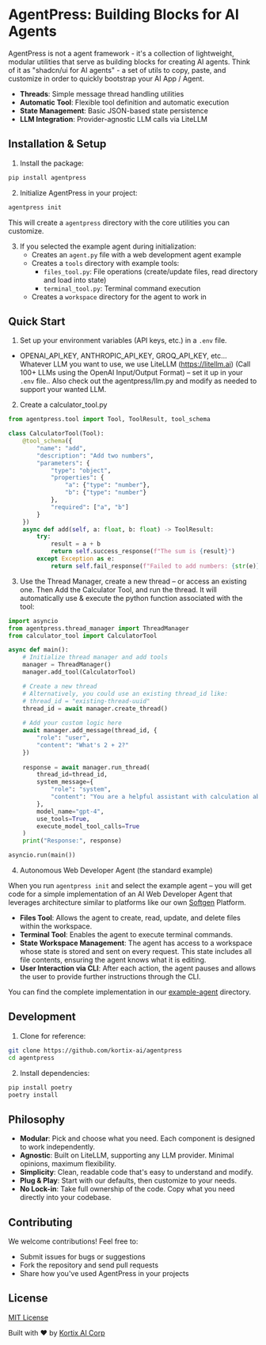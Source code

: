 # AgentPress: Building Blocks for AI Agents

AgentPress is not a agent framework - it's a collection of lightweight, modular utilities that serve as building blocks for creating AI agents. Think of it as "shadcn/ui for AI agents" - a set of utils to copy, paste, and customize in order to quickly bootstrap your AI App / Agent.

- **Threads**: Simple message thread handling utilities
- **Automatic Tool**: Flexible tool definition and automatic execution
- **State Management**: Basic JSON-based state persistence
- **LLM Integration**: Provider-agnostic LLM calls via LiteLLM

## Installation & Setup

1. Install the package:
```bash
pip install agentpress
```

2. Initialize AgentPress in your project:
```bash
agentpress init
```
This will create a `agentpress` directory with the core utilities you can customize.


3. If you selected the example agent during initialization:
   - Creates an `agent.py` file with a web development agent example
   - Creates a `tools` directory with example tools:
     - `files_tool.py`: File operations (create/update files, read directory and load into state)
     - `terminal_tool.py`: Terminal command execution
   - Creates a `workspace` directory for the agent to work in


## Quick Start

1. Set up your environment variables (API keys, etc.) in a `.env` file.
- OPENAI_API_KEY, ANTHROPIC_API_KEY, GROQ_API_KEY, etc... Whatever LLM you want to use, we use LiteLLM (https://litellm.ai) (Call 100+ LLMs using the OpenAI Input/Output Format) – set it up in your `.env` file.. Also check out the agentpress/llm.py and modify as needed to support your wanted LLM.

2. Create a calculator_tool.py 
```python
from agentpress.tool import Tool, ToolResult, tool_schema

class CalculatorTool(Tool):
    @tool_schema({
        "name": "add",
        "description": "Add two numbers",
        "parameters": {
            "type": "object",
            "properties": {
                "a": {"type": "number"},
                "b": {"type": "number"}
            },
            "required": ["a", "b"]
        }
    })
    async def add(self, a: float, b: float) -> ToolResult:
        try:
            result = a + b
            return self.success_response(f"The sum is {result}")
        except Exception as e:
            return self.fail_response(f"Failed to add numbers: {str(e)}")
```

3. Use the Thread Manager, create a new thread – or access an existing one. Then Add the Calculator Tool, and run the thread. It will automatically use & execute the python function associated with the tool:
```python
import asyncio
from agentpress.thread_manager import ThreadManager
from calculator_tool import CalculatorTool

async def main():
    # Initialize thread manager and add tools
    manager = ThreadManager()
    manager.add_tool(CalculatorTool)

    # Create a new thread
    # Alternatively, you could use an existing thread_id like:
    # thread_id = "existing-thread-uuid" 
    thread_id = await manager.create_thread()
    
    # Add your custom logic here
    await manager.add_message(thread_id, {
        "role": "user", 
        "content": "What's 2 + 2?"
    })
    
    response = await manager.run_thread(
        thread_id=thread_id,
        system_message={
            "role": "system", 
            "content": "You are a helpful assistant with calculation abilities."
        },
        model_name="gpt-4",
        use_tools=True,
        execute_model_tool_calls=True
    )
    print("Response:", response)

asyncio.run(main())
```

4. Autonomous Web Developer Agent (the standard example)

When you run `agentpress init` and select the example agent – you will get code for a simple implementation of an AI Web Developer Agent that leverages architecture similar to platforms like our own [Softgen](https://softgen.ai/) Platform. 

- **Files Tool**: Allows the agent to create, read, update, and delete files within the workspace.
- **Terminal Tool**: Enables the agent to execute terminal commands.
- **State Workspace Management**: The agent has access to a workspace whose state is stored and sent on every request. This state includes all file contents, ensuring the agent knows what it is editing.
- **User Interaction via CLI**: After each action, the agent pauses and allows the user to provide further instructions through the CLI.

You can find the complete implementation in our [example-agent](agentpress/examples/example-agent/agent.py) directory.


## Development

1. Clone for reference:
```bash
git clone https://github.com/kortix-ai/agentpress
cd agentpress
```

2. Install dependencies:
```bash
pip install poetry
poetry install
```

## Philosophy

- **Modular**: Pick and choose what you need. Each component is designed to work independently.
- **Agnostic**: Built on LiteLLM, supporting any LLM provider. Minimal opinions, maximum flexibility.
- **Simplicity**: Clean, readable code that's easy to understand and modify.
- **Plug & Play**: Start with our defaults, then customize to your needs.
- **No Lock-in**: Take full ownership of the code. Copy what you need directly into your codebase.

## Contributing

We welcome contributions! Feel free to:
- Submit issues for bugs or suggestions
- Fork the repository and send pull requests
- Share how you've used AgentPress in your projects

## License

[MIT License](LICENSE)

Built with ❤️ by [Kortix AI Corp](https://kortix.ai)